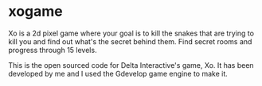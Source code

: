 # xogame
Xo is a 2d pixel game where your goal is to kill the snakes that are trying to kill you and find out what's the secret behind them. Find secret rooms and progress through 15 levels.


This is the open sourced code for Delta Interactive's game, Xo. It has been developed by me and I used the Gdevelop game engine to make it.
